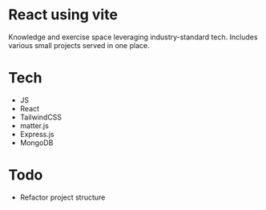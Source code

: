 # React using vite

Knowledge and exercise space leveraging industry-standard tech.
Includes various small projects served in one place.

# Tech

- JS
- React
- TailwindCSS
- matter.js
- Express.js
- MongoDB

# Todo

- Refactor project structure
